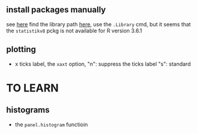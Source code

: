## install packages manually
see [here](https://stackoverflow.com/questions/14806705/manually-downloading-and-installing-packages-in-r)
find the library path [here](https://stackoverflow.com/questions/24880493/how-to-find-out-r-library-location-in-mac-osx/24880648), use the `.Library` cmd,
but it seems that the `statistikv8` pckg is not available for R version 3.6.1


## plotting
* x ticks label,
the `xaxt` option, 
"n": suppress the ticks label
"s": standard

# TO LEARN
## histograms
* the `panel.histogram` functioin